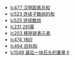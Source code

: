 - [lc477 汉明距离总和](https://github.com/zhangminxiaozhang/JavaLook/blob/main/algorithm/dailyQuestion/lc477%20%E6%B1%89%E6%98%8E%E8%B7%9D%E7%A6%BB%E6%80%BB%E5%92%8C.md)
- [lc523 连续子数组的和](https://github.com/zhangminxiaozhang/JavaLook/blob/zhangmin/notes/algorithm/dailyQuestion/lc523%20%E8%BF%9E%E7%BB%AD%E5%AD%90%E6%95%B0%E7%BB%84%E7%9A%84%E5%92%8C.md)
- [lc525 连续数组](https://github.com/zhangminxiaozhang/JavaLook/blob/zhangmin/notes/algorithm/dailyQuestion/lc525%20%E8%BF%9E%E7%BB%AD%E6%95%B0%E7%BB%84.md
)
- [lc231 2的幂](https://github.com/zhangminxiaozhang/JavaLook/blob/zhangmin/notes/algorithm/dailyQuestion/lc231%202%E7%9A%84%E5%B9%82.md)
- [lc203 移除链表元素](https://github.com/zhangminxiaozhang/JavaLook/blob/zhangmin/notes/algorithm/dailyQuestion/lc203%20%E7%A7%BB%E9%99%A4%E9%93%BE%E8%A1%A8%E5%85%83%E7%B4%A0.md)
- [lc474 1和0](https://github.com/zhangminxiaozhang/JavaLook/blob/zhangmin/notes/algorithm/dailyQuestion/lc474%201%E5%92%8C0.md)
- [lc494 目标和](https://github.com/zhangminxiaozhang/JavaLook/blob/zhangmin/notes/algorithm/dailyQuestion/lc494%20%E7%9B%AE%E6%A0%87%E5%92%8C.md)
- [lc1049 最后一块石头的重量 II](https://github.com/zhangminxiaozhang/JavaLook/blob/zhangmin/notes/algorithm/dailyQuestion/lc1049.md)

